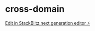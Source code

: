 # cross-domain

[Edit in StackBlitz next generation editor ⚡️](https://stackblitz.com/~/github.com/rushikbittu/cross-domain)
